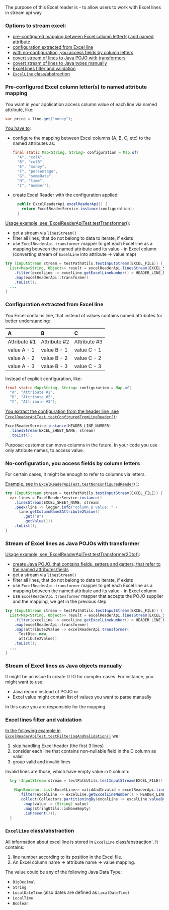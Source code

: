 
The purpose of this Excel reader is - to allow users to work with Excel lines in stream api way

### Options to stream excel:

- [pre-configured mapping between Excel column letter(s) and named attribute](#pre-configured-excel-column-letters-to-named-attribute-mapping)
- [configuration extracted from Excel line](#configuration-extracted-from-excel-line)
- [with no-configuration, you access fields by column letters](#no-configuration-you-access-fields-by-column-letters)
- [covert stream of lines to Java POJO with transformers](#stream-of-excel-lines-as-java-pojos-with-transformer)
- [covert stream of lines to Java types manually](#stream-of-excel-lines-as-java-objects-manually)
- [Excel lines filter and validation](#excel-lines-filter-and-validation)
- [`ExcelLine` class/abstraction](#excelline-classabstraction)

### Pre-configured Excel column letter(s) to named attribute mapping

You want in your application access column value of each line via named attribute, like:
```java
var price = line.get("money");
```
[You have to](../src/test/java/com/savdev/commons/excel/config/TestExcelReaderConfig.java):
- configure the mapping between Excel columns (A, B, C, etc) to the named attributes as:
  ```java
  final static Map<String, String> configuration = Map.of(
    "A", "colA",
    "B", "colB",
    "E", "money",
    "F", "persentage",
    "G", "someDate",
    "H", "time",
    "I", "number");
  ```
- create Excel Reader with the configuration applied:
  ```java
    public ExcelReaderApi excelReaderApi() {
      return ExcelReaderService.instance(configuration);
    }
  ```
[Usage example, see `ExcelReaderApiTest.testTransformer()](../src/test/java/com/savdev/commons/excel/api/ExcelReaderApiTest.java):
- get a stream via `linesStream()`
- filter all lines, that do not belong to data to iterate, if exists
- use `ExcelReaderApi.transformer` mapper to get each Excel line as a mapping between the named attribute 
  and its value - in Excel column (converting stream of `ExcelLine` into attribute -> value map)

```java
try (InputStream stream = testPathUtils.testInputStream(EXCEL_FILE)) {
  List<Map<String, Object>> result = excelReaderApi.linesStream(EXCEL_SHEET_NAME, stream)
    .filter(excelLine -> excelLine.getExcelLineNumber() > HEADER_LINE_NUMBER)
    .map(excelReaderApi::transformer)
    .toList();
  ...
}
```

### Configuration extracted from Excel line

You Excel contains line, that instead of values contains named attributes for better understanding:

| A            | B            | C            |
|:-------------|:-------------|:-------------|
| Attribute #1 | Attribute #2 | Attribute #3 |
| value A - 1  | value B - 1  | value C - 1  |
| value A - 2  | value B - 2  | value C - 2  |
| value A - 3  | value B - 3  | value C - 3  |

Instead of explicit configuration, like:
  ```java
  final static Map<String, String> configuration = Map.of(
    "A", "Attribute #1",
    "B", "Attribute #2",
    "C", "Attribute #3");
  ```

[You extract the configuration from the header line, see `ExcelReaderApiTest.testConfiguredFromLineReader()`](../src/test/java/com/savdev/commons/excel/api/ExcelReaderApiTest.java):
```java
ExcelReaderService.instance(HEADER_LINE_NUMBER)
  .linesStream(EXCEL_SHEET_NAME, stream)
  .toList();
```

Purpose: customer can move columns in the future. In your code you use only attribute names, to access value.

### No-configuration, you access fields by column letters

For certain cases, it might be enough to refer to columns via letters. 

[Example, see in `ExcelReaderApiTest.testNonConfiguredReader()`](../src/test/java/com/savdev/commons/excel/api/ExcelReaderApiTest.java):
```java
try (InputStream stream = testPathUtils.testInputStream(EXCEL_FILE)) {
  var lines = ExcelReaderService.instance()
    .linesStream(EXCEL_SHEET_NAME, stream)
    .peek(line -> logger.info("column B value: " +
      line.getColumnName2Attribute2Value()
        .get("B")
        .getValue()))
    .toList();
}
```

### Stream of Excel lines as Java POJOs with transformer

[Usage example, see `ExcelReaderApiTest.testTransformer2Dto()](../src/test/java/com/savdev/commons/excel/api/ExcelReaderApiTest.java):
- [create Java POJO, that contains fields, setters and getters, that refer to the named attributes/fields](../src/test/java/com/savdev/commons/excel/api/TestDto.java)
- get a stream via `linesStream()`
- filter all lines, that do not belong to data to iterate, if exists
- use `ExcelReaderApi.transformer` mapper to get each Excel line as a mapping between the named attribute
  and its value - in Excel column
- use `ExcelReaderApi.transformer` mapper that accepts the POJO supplier and the mapping, we get in the previous step

```java
try (InputStream stream = testPathUtils.testInputStream(EXCEL_FILE)) {
  List<Map<String, Object>> result = excelReaderApi.linesStream(EXCEL_SHEET_NAME, stream)
    .filter(excelLine -> excelLine.getExcelLineNumber() > HEADER_LINE_NUMBER)
    .map(excelReaderApi::transformer) 
    .map(attribute2Value -> excelReaderApi.transformer(
      TestDto::new,
      attribute2Value))
    .toList();
  ...
}
```

### Stream of Excel lines as Java objects manually

It might be an issue to create DTO for complex cases. 
For instance, you might want to use:
- Java record instead of POJO or
- Excel value might contain list of values you want to parse manually

In this case you are responsible for the mapping.


### Excel lines filter and validation

[In the following example in `ExcelReaderApiTest.testFilteringAndValidation()`](../src/test/java/com/savdev/commons/excel/api/ExcelReaderApiTest.java)
we:
1. skip handling Excel header (the first 3 lines)
2. consider each line that contains non-nullable field in the D column as valid
3. group valid and invalid lines

Invalid lines are those, which have empty value in `D` column:

```java
  try (InputStream stream = testPathUtils.testInputStream(EXCEL_FILE)) {

    Map<Boolean, List<ExcelLine>> validAndInvalid = excelReaderApi.linesStream(EXCEL_SHEET_NAME, stream)
      .filter(excelLine -> excelLine.getExcelLineNumber() > HEADER_LINE_NUMBER)
      .collect(Collectors.partitioningBy(excelLine -> excelLine.valueByColumn("D")
        .map(value -> (String) value)
        .map(StringUtils::isNoneEmpty)
        .isPresent()));
  }
```

### `ExcelLine` class/abstraction

All information about excel line is stored in `ExcelLine` class/abstraction`.
It contains:
1. line number according to its position in the Excel file.
2. An Excel column name -> attribute name -> value mapping.

The value could be any of the following Java Data Type:
- `BigDecimal`
- `String`
- `LocalDateTime` (also dates are defined as `LocalDateTime`)
- `LocalTime`
- `Boolean`
